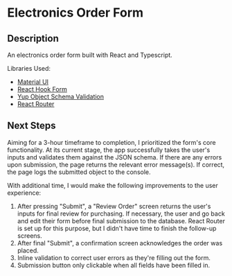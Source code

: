 # Electronics Order Form

## Description

An electronics order form built with React and Typescript.

Libraries Used:
- [Material UI](https://mui.com/)
- [React Hook Form](https://react-hook-form.com/)
- [Yup Object Schema Validation](https://github.com/jquense/yup)
- [React Router](https://reactrouter.com/)

## Next Steps

Aiming for a 3-hour timeframe to completion, I prioritized the form's core functionality. At its current stage, the app successfully takes the user's inputs and validates them against the JSON schema. If there are any errors upon submission, the page returns the relevant error message(s). If correct, the page logs the submitted object to the console.

With additional time, I would make the following improvements to the user experience:
1. After pressing "Submit", a "Review Order" screen returns the user's inputs for final review for purchasing. If necessary, the user and go back and edit their form before final submission to the database. React Router is set up for this purpose, but I didn't have time to finish the follow-up screens.
2. After final "Submit", a confirmation screen acknowledges the order was placed.
3. Inline validation to correct user errors as they're filling out the form.
4. Submission button only clickable when all fields have been filled in.

